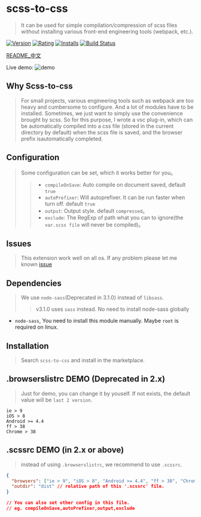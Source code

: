 # scss-to-css
> It can be used for simple compilation/compression of scss files without installing various front-end engineering tools (webpack, etc.).

[![Version](https://vsmarketplacebadge.apphb.com/version-short/yutent.scss-to-css.svg)](https://marketplace.visualstudio.com/items?itemName=yutent.scss-to-css)
[![Rating](https://vsmarketplacebadge.apphb.com/rating-short/yutent.scss-to-css.svg)](https://marketplace.visualstudio.com/items?itemName=yutent.scss-to-css)
[![Installs](https://vsmarketplacebadge.apphb.com/installs/yutent.scss-to-css.svg)](https://marketplace.visualstudio.com/items?itemName=yutent.scss-to-css)
[![Build Status](https://travis-ci.org/yutent/scss-to-css.svg?branch=master)](https://travis-ci.org/yutent/scss-to-css)


[README_中文](./README_ZH.md)


Live demo:
![demo](./demo.gif)

## Why Scss-to-css
> For small projects, various engineering tools such as webpack are too heavy and cumbersome to configure. And a lot of modules have to be installed.
> Sometimes, we just want to simply use the convenience brought by scss. So for this purpose, I wrote a vsc plug-in, which can be automatically compiled into a css file (stored in the current directory by default) when the scss file is saved, and the browser prefix is ​​automatically completed.


## Configuration
> Some configuration can be set, which it works better for you。
>> - `compileOnSave`: Auto compile on document saved, default `true`
>> - `autoPrefixer`: Will autoprefixer. It can be run faster when turn off. default `true`
>> - `output`: Output style. default `compressed`。 
>> - `exclude`: The RegExp of path what you can to ignore(the `var.scss file` will never be compiled)。


## Issues
> This extension work well on all os. If any problem please let me known [issue](https://github.com/yutent/scss-to-css/issues)


## Dependencies
> We use `node-sass`(Deprecated in 3.1.0) instead of `libsass`.
>> v3.1.0 uses `sass` instead. No need to install node-sass globally

 - `node-sass`, You need to install this module manually. Maybe `root` is required on linux.


## Installation
> Search `scss-to-css` and install in the marketplace.


## .browserslistrc DEMO (Deprecated in 2.x)
> Just for demo, you can change it by youself. If not exists, the default value will be `last 2 version`.

```
ie > 9
iOS > 8
Android >= 4.4
ff > 38
Chrome > 38
```

## .scssrc DEMO (in 2.x or above)
> instead of using `.browserslistrc`, we recommend to use `.scssrc`.

```json
{
  "browsers": ["ie > 9", "iOS > 8", "Android >= 4.4", "ff > 38", "Chrome > 38"],
  "outdir": "dist" // relative path of this '.scssrc' file.
}

// You can also set other config in this file.
// eg. compileOnSave,autoPrefixer,output,exclude
```